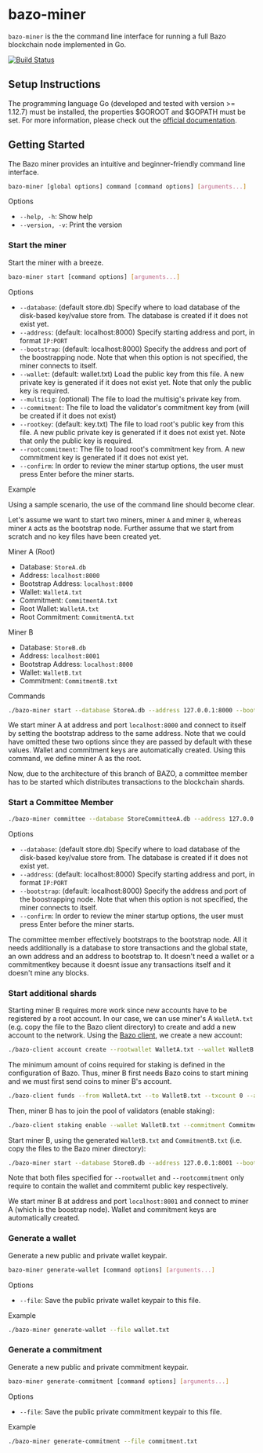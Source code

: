 # bazo-miner
`bazo-miner` is the the command line interface for running a full Bazo blockchain node implemented in Go.

[![Build Status](https://travis-ci.org/bazo-blockchain/bazo-miner.svg?branch=master)](https://travis-ci.org/bazo-blockchain/bazo-miner)

## Setup Instructions

The programming language Go (developed and tested with version >= 1.12.7) must be installed, the properties $GOROOT and $GOPATH must be set. For more information, please check out the [official documentation](https://github.com/golang/go/wiki/SettingGOPATH).

## Getting Started

The Bazo miner provides an intuitive and beginner-friendly command line interface.

```bash
bazo-miner [global options] command [command options] [arguments...]
```

Options
* `--help, -h`: Show help 
* `--version, -v`: Print the version

### Start the miner

Start the miner with a breeze. 

```bash
bazo-miner start [command options] [arguments...]
```

Options
* `--database`: (default store.db) Specify where to load database of the disk-based key/value store from. The database is created if it does not exist yet.
* `--address`: (default: localhost:8000) Specify starting address and port, in format `IP:PORT`
* `--bootstrap`: (default: localhost:8000) Specify the address and port of the boostrapping node. Note that when this option is not specified, the miner connects to itself.
* `--wallet`: (default: wallet.txt) Load the public key from this file. A new private key is generated if it does not exist yet. Note that only the public key is required.
* `--multisig`: (optional) The file to load the multisig's private key from.
* `--commitment`: The file to load the validator's commitment key from (will be created if it does not exist)
* `--rootkey`: (default: key.txt) The file to load root's public key from this file. A new public private key is generated if it does not exist yet. Note that only the public key is required.
* `--rootcommitment`: The file to load root's commitment key from. A new commitment key is generated if it does not exist yet.
* `--confirm`: In order to review the miner startup options, the user must press Enter before the miner starts.

Example

Using a sample scenario, the use of the command line should become clear.

Let's assume we want to start two miners, miner `A` and miner `B`, whereas miner `A` acts as the bootstrap node.
Further assume that we start from scratch and no key files have been created yet.

Miner A (Root)
* Database: `StoreA.db`
* Address: `localhost:8000`
* Bootstrap Address: `localhost:8000`
* Wallet: `WalletA.txt`
* Commitment: `CommitmentA.txt`
* Root Wallet: `WalletA.txt`
* Root Commitment: `CommitmentA.txt`


Miner B
* Database: `StoreB.db`
* Address: `localhost:8001`
* Bootstrap Address: `localhost:8000`
* Wallet: `WalletB.txt`
* Commitment: `CommitmentB.txt`

Commands

```bash
./bazo-miner start --database StoreA.db --address 127.0.0.1:8000 --bootstrap 127.0.0.1:8000 --wallet WalletA.txt --commitment CommitmentA.txt --multisig WalletA.txt --rootwallet WalletA.txt --rootcommitment CommitmentA.txt
```

We start miner A at address and port `localhost:8000` and connect to itself by setting the bootstrap address to the same address.
Note that we could have omitted these two options since they are passed by default with these values.
Wallet and commitment keys are automatically created. Using this command, we define miner A as the root.

Now, due to the architecture of this branch of BAZO, a committee member has to be started which distributes transactions to the blockchain shards.

### Start a Committee Member

```bash
./bazo-miner committee --database StoreCommitteeA.db --address 127.0.0.1:8002 --bootstrap 127.0.0.1:8000  --wallet WalletCommitteeA.txt --committee CommitteeA.txt
```
Options
* `--database`: (default store.db) Specify where to load database of the disk-based key/value store from. The database is created if it does not exist yet.
* `--address`: (default: localhost:8000) Specify starting address and port, in format `IP:PORT`
* `--bootstrap`: (default: localhost:8000) Specify the address and port of the boostrapping node. Note that when this option is not specified, the miner connects to itself.
* `--confirm`: In order to review the miner startup options, the user must press Enter before the miner starts.

The committee member effectively bootstraps to the bootstrap node. All it needs additionally is a database to store transactions and the global state, an own address and an address to bootstrap to. It doesn't need a wallet or a commitmentkey because it doesnt issue any transactions itself and it doesn't mine any blocks.


### Start additional shards

Starting miner B requires more work since new accounts have to be registered by a root account.
In our case, we can use miner's A `WalletA.txt` (e.g. copy the file to the Bazo client directory) to create and add a new account to the network.
Using the [Bazo client](https://github.com/oigele/bazo-client), we create a new account:

```bash
./bazo-client account create --rootwallet WalletA.txt --wallet WalletB.txt 
```

The minimum amount of coins required for staking is defined in the configuration of Bazo.
Thus, miner B first needs Bazo coins to start mining and we must first send coins to miner B's account.

```bash
./bazo-client funds --from WalletA.txt --to WalletB.txt --txcount 0 --amount 2000 --multisig WalletA.txt
```

Then, miner B has to join the pool of validators (enable staking):
```bash
./bazo-client staking enable --wallet WalletB.txt --commitment CommitmentB.txt
```

Start miner B, using the generated `WalletB.txt` and `CommitmentB.txt` (i.e. copy the files to the Bazo miner directory):

```bash
./bazo-miner start --database StoreB.db --address 127.0.0.1:8001 --bootstrap 127.0.0.1:8000 --wallet WalletB.txt --commitment CommitmentB.txt --rootwallet WalletA.txt --rootcommitment CommitmentA.txt
```

Note that both files specified for `--rootwallet` and `--rootcommitment` only require to contain the wallet and commitemt public key respectively.

We start miner B at address and port `localhost:8001` and connect to miner A (which is the boostrap node).
Wallet and commitment keys are automatically created.

### Generate a wallet

Generate a new public and private wallet keypair.

```bash
bazo-miner generate-wallet [command options] [arguments...]
```

Options
* `--file`: Save the public private wallet keypair to this file.

Example

```bash
./bazo-miner generate-wallet --file wallet.txt
```


### Generate a commitment

Generate a new public and private commitment keypair.

```bash
bazo-miner generate-commitment [command options] [arguments...]
```

Options
* `--file`: Save the public private commitment keypair to this file.

Example

```bash
./bazo-miner generate-commitment --file commitment.txt
```

